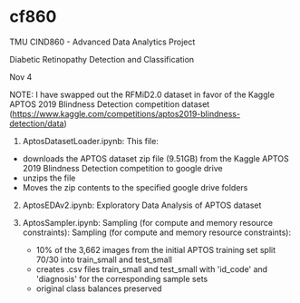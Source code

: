 # cf860
TMU CIND860  - Advanced Data Analytics Project

Diabetic Retinopathy Detection and Classification

Nov 4

NOTE: I have swapped out the RFMiD2.0 dataset in favor of the Kaggle APTOS 2019 Blindness Detection competition dataset (https://www.kaggle.com/competitions/aptos2019-blindness-detection/data)

1. AptosDatasetLoader.ipynb: This file:
  * downloads the APTOS dataset zip file (9.51GB) from the Kaggle APTOS 2019 Blindness Detection competition to google drive
  * unzips the file
  * Moves the zip contents to the specified google drive folders
    

2. AptosEDAv2.ipynb: Exploratory Data Analysis of APTOS dataset


3. AptosSampler.ipynb: Sampling (for compute and memory resource constraints):
   Sampling (for compute and memory resource constraints):
   * 10% of the 3,662 images from the initial APTOS training set split 70/30 into train_small and test_small
   * creates .csv files train_small and test_small with 'id_code' and 'diagnosis' for the corresponding sample sets
   * original class balances preserved
